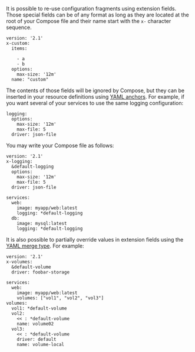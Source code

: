 It is possible to re-use configuration fragments using extension fields. Those special fields can be of any format as long as they are located at the root of your Compose file and their name start with the `x-` character sequence.

```none
version: '2.1'
x-custom:
  items:

    - a
    - b
  options:
    max-size: '12m'
  name: "custom"
```

The contents of those fields will be ignored by Compose, but they can be inserted in your resource definitions using [YAML anchors](http://www.yaml.org/spec/1.2/spec.html#id2765878). For example, if you want several of your services to use the same logging configuration:

```none
logging:
  options:
    max-size: '12m'
    max-file: 5
  driver: json-file
```

You may write your Compose file as follows:

```none
version: '2.1'
x-logging:
  &default-logging
  options:
    max-size: '12m'
    max-file: 5
  driver: json-file

services:
  web:
    image: myapp/web:latest
    logging: *default-logging
  db:
    image: mysql:latest
    logging: *default-logging
```

It is also possible to partially override values in extension fields using the [YAML merge type](http://yaml.org/type/merge.html). For example:

```none
version: '2.1'
x-volumes:
  &default-volume
  driver: foobar-storage

services:
  web:
    image: myapp/web:latest
    volumes: ["vol1", "vol2", "vol3"]
volumes:
  vol1: *default-volume
  vol2:
    << : *default-volume
    name: volume02
  vol3:
    << : *default-volume
    driver: default
    name: volume-local
```